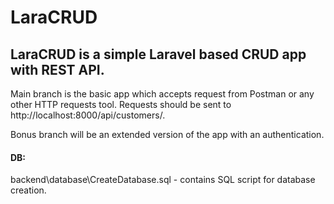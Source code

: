 # LaraCRUD
## LaraCRUD is a simple Laravel based CRUD app with REST API.

Main branch is the basic app which accepts request from Postman or any other HTTP requests tool.
Requests should be sent to http://localhost:8000/api/customers/.

Bonus branch will be an extended version of the app with an authentication.

#### DB:
backend\database\CreateDatabase.sql - contains SQL script for database creation.
